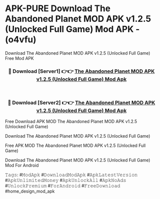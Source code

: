 # APK-PURE Download The Abandoned Planet MOD APK v1.2.5 (Unlocked Full Game) Mod APK - (o4vfu)
Download The Abandoned Planet MOD APK v1.2.5 (Unlocked Full Game) Free Mod APK

<div align="center">
<h3>🔴 Download [Server1] 👉👉 <a href="https://apk-comot.site?title=The_Abandoned_Planet_MOD_APK_v1.2.5_(Unlocked_Full_Game)">The Abandoned Planet MOD APK v1.2.5 (Unlocked Full Game) Mod Apk</a></h3><br>

<h3>🔴 Download [Server2] 👉👉 <a href="https://apk-comot.site?title=The_Abandoned_Planet_MOD_APK_v1.2.5_(Unlocked_Full_Game)">The Abandoned Planet MOD APK v1.2.5 (Unlocked Full Game) Mod Apk</a></h3>
</div>


Free Download APK MOD The Abandoned Planet MOD APK v1.2.5 (Unlocked Full Game)

Download The Abandoned Planet MOD APK v1.2.5 (Unlocked Full Game) 

Free APK MOD The Abandoned Planet MOD APK v1.2.5 (Unlocked Full Game) 

Download The Abandoned Planet MOD APK v1.2.5 (Unlocked Full Game) Mod For Android

𝚃𝚊𝚐𝚜: #𝙼𝚘𝚍𝙰𝚙𝚔 #𝙳𝚘𝚠𝚗𝚕𝚘𝚊𝚍𝙼𝚘𝚍𝙰𝚙𝚔 #𝙰𝚙𝚔𝙻𝚊𝚝𝚎𝚜𝚝𝚅𝚎𝚛𝚜𝚒𝚘𝚗 #𝙰𝚙𝚔𝚄𝚗𝚕𝚒𝚖𝚒𝚝𝚎𝚍𝙼𝚘𝚗𝚎𝚢 #𝙰𝚙𝚔𝚄𝚗𝚕𝚘𝚌𝚔𝙰𝚕𝚕 #𝙰𝚙𝚔𝙽𝚘𝙰𝚍𝚜 #𝚄𝚗𝚕𝚘𝚌𝚔𝙿𝚛𝚎𝚖𝚒𝚞𝚖 #𝙵𝚘𝚛𝙰𝚗𝚍𝚛𝚘𝚒𝚍 #𝙵𝚛𝚎𝚎𝙳𝚘𝚠𝚗𝚕𝚘𝚊𝚍 #home_design_mod_apk